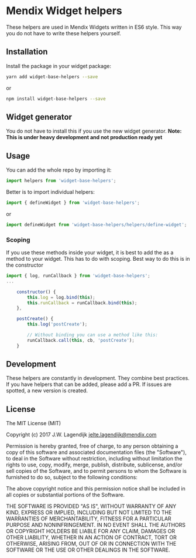 Mendix Widget helpers
===

These helpers are used in Mendix Widgets written in ES6 style. This way you do not have to write these helpers yourself.

## Installation

Install the package in your widget package:

```sh
yarn add widget-base-helpers --save
```

or

```sh
npm install widget-base-helpers --save
```

## Widget generator

You do not have to install this if you use the new widget generator. **Note: This is under heavy development and not production ready yet**

## Usage

You can add the whole repo by importing it:

```js
import helpers from 'widget-base-helpers';
```

Better is to import individual helpers:

```js
import { defineWidget } from 'widget-base-helpers';
```

or

```js
import defineWidget from 'widget-base-helpers/helpers/define-widget';
```

### Scoping

If you use these methods inside your widget, it is best to add the as a method to your widget. This has to do with scoping. Best way to do this is in the constructor

```js
import { log, runCallback } from 'widget-base-helpers';
...

    constructor() {
        this.log = log.bind(this);
        this.runCallback = runCallback.bind(this);
    },

    postCreate() {
        this.log('postCreate');

        // Without binding you can use a method like this:
        runCallback.call(this, cb, 'postCreate');
    }
```

## Development

These helpers are constantly in development. They combine best practices. If you have helpers that can be added, please add a PR. If issues are spotted, a new version is created.

## License

The MIT License (MIT)

Copyright (c) 2017 J.W. Lagendijk <jelte.lagendijk@mendix.com>

Permission is hereby granted, free of charge, to any person obtaining a copy
of this software and associated documentation files (the "Software"), to deal
in the Software without restriction, including without limitation the rights
to use, copy, modify, merge, publish, distribute, sublicense, and/or sell
copies of the Software, and to permit persons to whom the Software is
furnished to do so, subject to the following conditions:

The above copyright notice and this permission notice shall be included in
all copies or substantial portions of the Software.

THE SOFTWARE IS PROVIDED "AS IS", WITHOUT WARRANTY OF ANY KIND, EXPRESS OR
IMPLIED, INCLUDING BUT NOT LIMITED TO THE WARRANTIES OF MERCHANTABILITY,
FITNESS FOR A PARTICULAR PURPOSE AND NONINFRINGEMENT. IN NO EVENT SHALL THE
AUTHORS OR COPYRIGHT HOLDERS BE LIABLE FOR ANY CLAIM, DAMAGES OR OTHER
LIABILITY, WHETHER IN AN ACTION OF CONTRACT, TORT OR OTHERWISE, ARISING FROM,
OUT OF OR IN CONNECTION WITH THE SOFTWARE OR THE USE OR OTHER DEALINGS IN
THE SOFTWARE.
